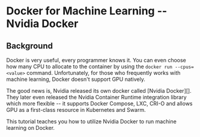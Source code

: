 # Docker for Machine Learning -- Nvidia Docker

## Background



Docker is very useful, every programmer knows it. You can even choose how many CPU to allocate to the container by using the `docker run --cpus=<value>` command. Unfortunately, for those who frequently works with machine learning, Docker doesn't support GPU natively. 

The good news is, Nvidia released its own docker called [Nvidia Docker][]. They later even released the Nvidia Container Runtime integration library which more flexible -- it supports Docker Compose, LXC, CRI-O and allows GPU as a first-class resource in Kubernetes and Swarm. 

This tutorial teaches you how to utilize Nvidia Docker to run machine learning on Docker.